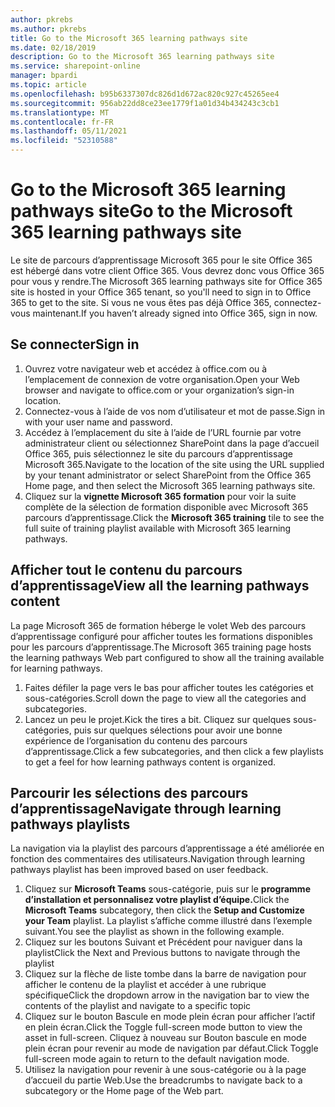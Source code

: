```yaml
---
author: pkrebs
ms.author: pkrebs
title: Go to the Microsoft 365 learning pathways site
ms.date: 02/18/2019
description: Go to the Microsoft 365 learning pathways site
ms.service: sharepoint-online
manager: bpardi
ms.topic: article
ms.openlocfilehash: b95b6337307dc826d1d672ac820c927c45265ee4
ms.sourcegitcommit: 956ab22dd8ce23ee1779f1a01d34b434243c3cb1
ms.translationtype: MT
ms.contentlocale: fr-FR
ms.lasthandoff: 05/11/2021
ms.locfileid: "52310588"
---
```

# <a name="go-to-the-microsoft-365-learning-pathways-site"></a><span data-ttu-id="18ae5-103">Go to the Microsoft 365 learning pathways site</span><span class="sxs-lookup"><span data-stu-id="18ae5-103">Go to the Microsoft 365 learning pathways site</span></span>

<span data-ttu-id="18ae5-104">Le site de parcours d’apprentissage Microsoft 365 pour le site Office 365 est hébergé dans votre client Office 365. Vous devrez donc vous Office 365 pour vous y rendre.</span><span class="sxs-lookup"><span data-stu-id="18ae5-104">The Microsoft 365 learning pathways site for Office 365 site is hosted in your Office 365 tenant, so you'll need to sign in to Office 365 to get to the site.</span></span> <span data-ttu-id="18ae5-105">Si vous ne vous êtes pas déjà Office 365, connectez-vous maintenant.</span><span class="sxs-lookup"><span data-stu-id="18ae5-105">If you haven’t already signed into Office 365, sign in now.</span></span> 

## <a name="sign-in"></a><span data-ttu-id="18ae5-106">Se connecter</span><span class="sxs-lookup"><span data-stu-id="18ae5-106">Sign in</span></span>  

1.  <span data-ttu-id="18ae5-107">Ouvrez votre navigateur web et accédez à office.com ou à l’emplacement de connexion de votre organisation.</span><span class="sxs-lookup"><span data-stu-id="18ae5-107">Open your Web browser and navigate to office.com or your organization’s sign-in location.</span></span> 
2.  <span data-ttu-id="18ae5-108">Connectez-vous à l’aide de vos nom d’utilisateur et mot de passe.</span><span class="sxs-lookup"><span data-stu-id="18ae5-108">Sign in with your user name and password.</span></span>
3.  <span data-ttu-id="18ae5-109">Accédez à l’emplacement du site à l’aide de l’URL fournie par votre administrateur client ou sélectionnez SharePoint dans la page d’accueil Office 365, puis sélectionnez le site du parcours d’apprentissage Microsoft 365.</span><span class="sxs-lookup"><span data-stu-id="18ae5-109">Navigate to the location of the site using the URL supplied by your tenant administrator or select SharePoint from the Office 365 Home page, and then select the Microsoft 365 learning pathways site.</span></span> 
5. <span data-ttu-id="18ae5-110">Cliquez sur la **vignette Microsoft 365 formation** pour voir la suite complète de la sélection de formation disponible avec Microsoft 365 parcours d’apprentissage.</span><span class="sxs-lookup"><span data-stu-id="18ae5-110">Click the **Microsoft 365 training** tile to see the full suite of training playlist available with Microsoft 365 learning pathways.</span></span> 

## <a name="view-all-the-learning-pathways-content"></a><span data-ttu-id="18ae5-111">Afficher tout le contenu du parcours d’apprentissage</span><span class="sxs-lookup"><span data-stu-id="18ae5-111">View all the learning pathways content</span></span>
<span data-ttu-id="18ae5-112">La page Microsoft 365 de formation héberge le volet Web des parcours d’apprentissage configuré pour afficher toutes les formations disponibles pour les parcours d’apprentissage.</span><span class="sxs-lookup"><span data-stu-id="18ae5-112">The Microsoft 365 training page hosts the learning pathways Web part configured to show all the training available for learning pathways.</span></span> 

1. <span data-ttu-id="18ae5-113">Faites défiler la page vers le bas pour afficher toutes les catégories et sous-catégories.</span><span class="sxs-lookup"><span data-stu-id="18ae5-113">Scroll down the page to view all the categories and subcategories.</span></span>
2. <span data-ttu-id="18ae5-114">Lancez un peu le projet.</span><span class="sxs-lookup"><span data-stu-id="18ae5-114">Kick the tires a bit.</span></span> <span data-ttu-id="18ae5-115">Cliquez sur quelques sous-catégories, puis sur quelques sélections pour avoir une bonne expérience de l’organisation du contenu des parcours d’apprentissage.</span><span class="sxs-lookup"><span data-stu-id="18ae5-115">Click a few subcategories, and then click a few playlists to get a feel for how learning pathways content is organized.</span></span> 

## <a name="navigate-through-learning-pathways-playlists"></a><span data-ttu-id="18ae5-116">Parcourir les sélections des parcours d’apprentissage</span><span class="sxs-lookup"><span data-stu-id="18ae5-116">Navigate through learning pathways playlists</span></span>
<span data-ttu-id="18ae5-117">La navigation via la playlist des parcours d’apprentissage a été améliorée en fonction des commentaires des utilisateurs.</span><span class="sxs-lookup"><span data-stu-id="18ae5-117">Navigation through learning pathways playlist has been improved based on user feedback.</span></span> 

1. <span data-ttu-id="18ae5-118">Cliquez sur **Microsoft Teams** sous-catégorie, puis sur le **programme d’installation et personnalisez votre playlist d’équipe.**</span><span class="sxs-lookup"><span data-stu-id="18ae5-118">Click the **Microsoft Teams** subcategory, then click the **Setup and Customize your Team** playlist.</span></span> <span data-ttu-id="18ae5-119">La playlist s’affiche comme illustré dans l’exemple suivant.</span><span class="sxs-lookup"><span data-stu-id="18ae5-119">You see the playlist as shown in the following example.</span></span>
2. <span data-ttu-id="18ae5-120">Cliquez sur les boutons Suivant et Précédent pour naviguer dans la playlist</span><span class="sxs-lookup"><span data-stu-id="18ae5-120">Click the Next and Previous buttons to navigate through the playlist</span></span>
3. <span data-ttu-id="18ae5-121">Cliquez sur la flèche de liste tombe dans la barre de navigation pour afficher le contenu de la playlist et accéder à une rubrique spécifique</span><span class="sxs-lookup"><span data-stu-id="18ae5-121">Click the dropdown arrow in the navigation bar to view the contents of the playlist and navigate to a specific topic</span></span>
4. <span data-ttu-id="18ae5-122">Cliquez sur le bouton Bascule en mode plein écran pour afficher l’actif en plein écran.</span><span class="sxs-lookup"><span data-stu-id="18ae5-122">Click the Toggle full-screen mode button to view the asset in full-screen.</span></span> <span data-ttu-id="18ae5-123">Cliquez à nouveau sur Bouton bascule en mode plein écran pour revenir au mode de navigation par défaut.</span><span class="sxs-lookup"><span data-stu-id="18ae5-123">Click Toggle full-screen mode again to return to the default navigation mode.</span></span>
5. <span data-ttu-id="18ae5-124">Utilisez la navigation pour revenir à une sous-catégorie ou à la page d’accueil du partie Web.</span><span class="sxs-lookup"><span data-stu-id="18ae5-124">Use the breadcrumbs to navigate back to a subcategory or the Home page of the Web part.</span></span>  

